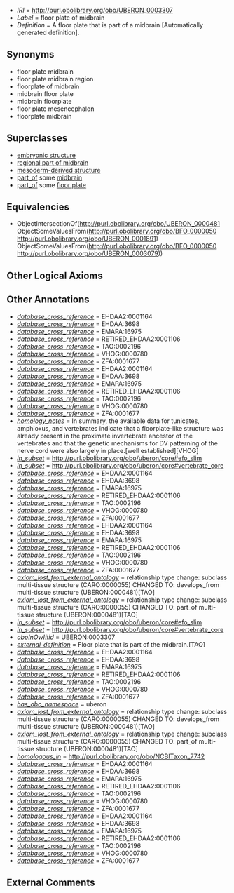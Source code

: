  * *IRI* = http://purl.obolibrary.org/obo/UBERON_0003307
 * *Label* = floor plate of midbrain
 * *Definition* = A floor plate that is part of a midbrain [Automatically generated definition].

## Synonyms

 * floor plate midbrain
 * floor plate midbrain region
 * floorplate of midbrain
 * midbrain floor plate
 * midbrain floorplate
 * floor plate mesencephalon
 * floorplate midbrain

## Superclasses

 * [embryonic structure](../../UBERON/50/UBERON_0002050.md)
 * [regional part of midbrain](../../UBERON/50/UBERON_0002950.md)
 * [mesoderm-derived structure](../../UBERON/20/UBERON_0004120.md)
 * [part_of](../../BFO/50/BFO_0000050.md) some [midbrain](../../UBERON/91/UBERON_0001891.md)
 * [part_of](../../BFO/50/BFO_0000050.md) some [floor plate](../../UBERON/79/UBERON_0003079.md)

## Equivalencies

 * ObjectIntersectionOf(<http://purl.obolibrary.org/obo/UBERON_0000481> ObjectSomeValuesFrom(<http://purl.obolibrary.org/obo/BFO_0000050> <http://purl.obolibrary.org/obo/UBERON_0001891>) ObjectSomeValuesFrom(<http://purl.obolibrary.org/obo/BFO_0000050> <http://purl.obolibrary.org/obo/UBERON_0003079>))

## Other Logical Axioms


## Other Annotations

 * *[database_cross_reference](../../ef/oboInOwl#hasDbXref.md)* = EHDAA2:0001164
 * *[database_cross_reference](../../ef/oboInOwl#hasDbXref.md)* = EHDAA:3698
 * *[database_cross_reference](../../ef/oboInOwl#hasDbXref.md)* = EMAPA:16975
 * *[database_cross_reference](../../ef/oboInOwl#hasDbXref.md)* = RETIRED_EHDAA2:0001106
 * *[database_cross_reference](../../ef/oboInOwl#hasDbXref.md)* = TAO:0002196
 * *[database_cross_reference](../../ef/oboInOwl#hasDbXref.md)* = VHOG:0000780
 * *[database_cross_reference](../../ef/oboInOwl#hasDbXref.md)* = ZFA:0001677
 * *[database_cross_reference](../../ef/oboInOwl#hasDbXref.md)* = EHDAA2:0001164
 * *[database_cross_reference](../../ef/oboInOwl#hasDbXref.md)* = EHDAA:3698
 * *[database_cross_reference](../../ef/oboInOwl#hasDbXref.md)* = EMAPA:16975
 * *[database_cross_reference](../../ef/oboInOwl#hasDbXref.md)* = RETIRED_EHDAA2:0001106
 * *[database_cross_reference](../../ef/oboInOwl#hasDbXref.md)* = TAO:0002196
 * *[database_cross_reference](../../ef/oboInOwl#hasDbXref.md)* = VHOG:0000780
 * *[database_cross_reference](../../ef/oboInOwl#hasDbXref.md)* = ZFA:0001677
 * *[homology_notes](../../UBPROP/03/UBPROP_0000003.md)* = In summary, the available data for tunicates, amphioxus, and vertebrates indicate that a floorplate-like structure was already present in the proximate invertebrate ancestor of the vertebrates and that the genetic mechanisms for DV patterning of the nerve cord were also largely in place.[well established][VHOG]
 * *[in_subset](../../et/oboInOwl#inSubset.md)* = http://purl.obolibrary.org/obo/uberon/core#efo_slim
 * *[in_subset](../../et/oboInOwl#inSubset.md)* = http://purl.obolibrary.org/obo/uberon/core#vertebrate_core
 * *[database_cross_reference](../../ef/oboInOwl#hasDbXref.md)* = EHDAA2:0001164
 * *[database_cross_reference](../../ef/oboInOwl#hasDbXref.md)* = EHDAA:3698
 * *[database_cross_reference](../../ef/oboInOwl#hasDbXref.md)* = EMAPA:16975
 * *[database_cross_reference](../../ef/oboInOwl#hasDbXref.md)* = RETIRED_EHDAA2:0001106
 * *[database_cross_reference](../../ef/oboInOwl#hasDbXref.md)* = TAO:0002196
 * *[database_cross_reference](../../ef/oboInOwl#hasDbXref.md)* = VHOG:0000780
 * *[database_cross_reference](../../ef/oboInOwl#hasDbXref.md)* = ZFA:0001677
 * *[database_cross_reference](../../ef/oboInOwl#hasDbXref.md)* = EHDAA2:0001164
 * *[database_cross_reference](../../ef/oboInOwl#hasDbXref.md)* = EHDAA:3698
 * *[database_cross_reference](../../ef/oboInOwl#hasDbXref.md)* = EMAPA:16975
 * *[database_cross_reference](../../ef/oboInOwl#hasDbXref.md)* = RETIRED_EHDAA2:0001106
 * *[database_cross_reference](../../ef/oboInOwl#hasDbXref.md)* = TAO:0002196
 * *[database_cross_reference](../../ef/oboInOwl#hasDbXref.md)* = VHOG:0000780
 * *[database_cross_reference](../../ef/oboInOwl#hasDbXref.md)* = ZFA:0001677
 * *[axiom_lost_from_external_ontology](../../UBPROP/02/UBPROP_0000002.md)* = relationship type change: subclass multi-tissue structure (CARO:0000055) CHANGED TO: develops_from multi-tissue structure (UBERON:0000481)[TAO]
 * *[axiom_lost_from_external_ontology](../../UBPROP/02/UBPROP_0000002.md)* = relationship type change: subclass multi-tissue structure (CARO:0000055) CHANGED TO: part_of multi-tissue structure (UBERON:0000481)[TAO]
 * *[in_subset](../../et/oboInOwl#inSubset.md)* = http://purl.obolibrary.org/obo/uberon/core#efo_slim
 * *[in_subset](../../et/oboInOwl#inSubset.md)* = http://purl.obolibrary.org/obo/uberon/core#vertebrate_core
 * *[oboInOwl#id](../../id/oboInOwl#id.md)* = UBERON:0003307
 * *[external_definition](../../UBPROP/01/UBPROP_0000001.md)* = Floor plate that is part of the midbrain.[TAO]
 * *[database_cross_reference](../../ef/oboInOwl#hasDbXref.md)* = EHDAA2:0001164
 * *[database_cross_reference](../../ef/oboInOwl#hasDbXref.md)* = EHDAA:3698
 * *[database_cross_reference](../../ef/oboInOwl#hasDbXref.md)* = EMAPA:16975
 * *[database_cross_reference](../../ef/oboInOwl#hasDbXref.md)* = RETIRED_EHDAA2:0001106
 * *[database_cross_reference](../../ef/oboInOwl#hasDbXref.md)* = TAO:0002196
 * *[database_cross_reference](../../ef/oboInOwl#hasDbXref.md)* = VHOG:0000780
 * *[database_cross_reference](../../ef/oboInOwl#hasDbXref.md)* = ZFA:0001677
 * *[has_obo_namespace](../../ce/oboInOwl#hasOBONamespace.md)* = uberon
 * *[axiom_lost_from_external_ontology](../../UBPROP/02/UBPROP_0000002.md)* = relationship type change: subclass multi-tissue structure (CARO:0000055) CHANGED TO: develops_from multi-tissue structure (UBERON:0000481)[TAO]
 * *[axiom_lost_from_external_ontology](../../UBPROP/02/UBPROP_0000002.md)* = relationship type change: subclass multi-tissue structure (CARO:0000055) CHANGED TO: part_of multi-tissue structure (UBERON:0000481)[TAO]
 * *[homologous_in](../../core#homologous/in/core#homologous_in.md)* = http://purl.obolibrary.org/obo/NCBITaxon_7742
 * *[database_cross_reference](../../ef/oboInOwl#hasDbXref.md)* = EHDAA2:0001164
 * *[database_cross_reference](../../ef/oboInOwl#hasDbXref.md)* = EHDAA:3698
 * *[database_cross_reference](../../ef/oboInOwl#hasDbXref.md)* = EMAPA:16975
 * *[database_cross_reference](../../ef/oboInOwl#hasDbXref.md)* = RETIRED_EHDAA2:0001106
 * *[database_cross_reference](../../ef/oboInOwl#hasDbXref.md)* = TAO:0002196
 * *[database_cross_reference](../../ef/oboInOwl#hasDbXref.md)* = VHOG:0000780
 * *[database_cross_reference](../../ef/oboInOwl#hasDbXref.md)* = ZFA:0001677
 * *[database_cross_reference](../../ef/oboInOwl#hasDbXref.md)* = EHDAA2:0001164
 * *[database_cross_reference](../../ef/oboInOwl#hasDbXref.md)* = EHDAA:3698
 * *[database_cross_reference](../../ef/oboInOwl#hasDbXref.md)* = EMAPA:16975
 * *[database_cross_reference](../../ef/oboInOwl#hasDbXref.md)* = RETIRED_EHDAA2:0001106
 * *[database_cross_reference](../../ef/oboInOwl#hasDbXref.md)* = TAO:0002196
 * *[database_cross_reference](../../ef/oboInOwl#hasDbXref.md)* = VHOG:0000780
 * *[database_cross_reference](../../ef/oboInOwl#hasDbXref.md)* = ZFA:0001677

## External Comments

